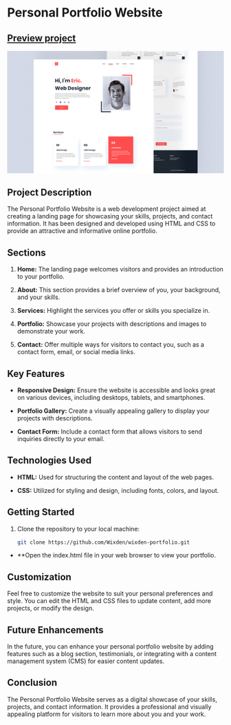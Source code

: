# Personal Portfolio Website

## [Preview project](https://wixdenportfolio.vercel.app)

![preview img](/preview.png)

## Project Description

The Personal Portfolio Website is a web development project aimed at creating a landing page for showcasing your skills, projects, and contact information. It has been designed and developed using HTML and CSS to provide an attractive and informative online portfolio.

## Sections

1. **Home:** The landing page welcomes visitors and provides an introduction to your portfolio.

2. **About:** This section provides a brief overview of you, your background, and your skills.

3. **Services:** Highlight the services you offer or skills you specialize in.

4. **Portfolio:** Showcase your projects with descriptions and images to demonstrate your work.

5. **Contact:** Offer multiple ways for visitors to contact you, such as a contact form, email, or social media links.

## Key Features

- **Responsive Design:** Ensure the website is accessible and looks great on various devices, including desktops, tablets, and smartphones.

- **Portfolio Gallery:** Create a visually appealing gallery to display your projects with descriptions.

- **Contact Form:** Include a contact form that allows visitors to send inquiries directly to your email.

## Technologies Used

- **HTML:** Used for structuring the content and layout of the web pages.

- **CSS:** Utilized for styling and design, including fonts, colors, and layout.

## Getting Started

1. Clone the repository to your local machine:

   ```bash
   git clone https://github.com/Wixden/wixden-portfolio.git
   
   
- **Open the index.html file in your web browser to view your portfolio.

## Customization

Feel free to customize the website to suit your personal preferences and style. You can edit the HTML and CSS files to update content, add more projects, or modify the design.

## Future Enhancements

In the future, you can enhance your personal portfolio website by adding features such as a blog section, testimonials, or integrating with a content management system (CMS) for easier content updates.

## Conclusion

The Personal Portfolio Website serves as a digital showcase of your skills, projects, and contact information. It provides a professional and visually appealing platform for visitors to learn more about you and your work.
